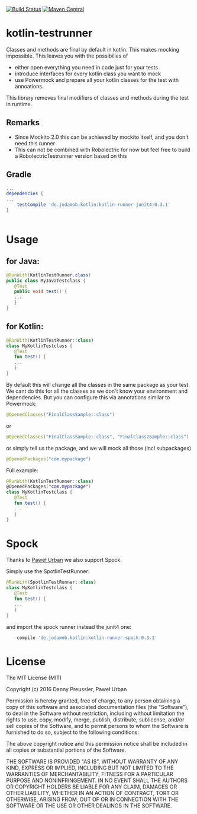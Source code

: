 [![Build Status](https://travis-ci.org/dpreussler/kotlin-testrunner.svg?branch=master)](https://travis-ci.org/dpreussler/kotlin-testrunner)
[![Maven Central](https://maven-badges.herokuapp.com/maven-central/de.jodamob.kotlin/kotlin-runner-junit4/badge.svg)](https://maven-badges.herokuapp.com/maven-central/de.jodamob.kotlin/kotlin-runner-junit4)

# kotlin-testrunner

Classes and methods are final by default in kotlin.
This makes mocking impossible. This leaves you with the possibilies of 
* either open everything you need in code just for your tests 
* introduce interfaces for every kotlin class you want to mock 
* use Powermock and prepare all your kotlin classes for the test with annoations.

This library removes final modifiers of classes and methods during the test in runtime.


Remarks
------

* Since Mockito 2.0 this can be achieved by mockito itself, and you don't need this runner
* This can not be combined with Robolectric for now but feel free to build a RobolectricTestrunner version based on this


Gradle
------

```groovy
...
dependencies {
...
	testCompile 'de.jodamob.kotlin:kotlin-runner-junit4:0.3.1'
}
 
```



Usage
=====
for Java:
--------
```java
@RunWith(KotlinTestRunner.class)
public class MyJavaTestclass {
   @Test 
   public void test() {
   ...
   }
}
```
for Kotlin:
--------
```kotlin
@RunWith(KotlinTestRunner::class)
class MyKotlinTestclass {
   @Test 
   fun test() {
   ...
   }
}
```

By default this will change all the classes in the same package as your test. 
We cant do this for all the classes as we don't know your environment and dependencies.
But you can configure this via annotations similar to Powermock:

```java
@OpenedClasses("FinalClassSample::class")
```

or
```java
@OpenedClasses("FinalClassSample::class", "FinalClass2Sample::class")
```

or simply tell us the package, and we will mock all those (incl subpackages)

```java
@OpenedPackages("com.mypackage")
```

Full example:

```kotlin
@RunWith(KotlinTestRunner::class)
@OpenedPackages("com.mypackage")
class MyKotlinTestclass {
   @Test 
   fun test() {
   ...
   }
}
```


Spock
=====
Thanks to [Paweł Urban](//github.com/uKL) we also support Spock.

Simply use the SpotlinTestRunner:


```kotlin
@RunWith(SpotlinTestRunner::class)
class MyKotlinTestclass {
   @Test 
   fun test() {
   ...
   }
}
```

and import the spock runner instead the junit4 one:

```groovy
	compile 'de.jodamob.kotlin:kotlin-runner-spock:0.3.1'
```



License
=======

The MIT License (MIT)

Copyright (c) 2016 Danny Preussler, Paweł Urban

Permission is hereby granted, free of charge, to any person obtaining a copy
of this software and associated documentation files (the "Software"), to deal
in the Software without restriction, including without limitation the rights
to use, copy, modify, merge, publish, distribute, sublicense, and/or sell
copies of the Software, and to permit persons to whom the Software is
furnished to do so, subject to the following conditions:

The above copyright notice and this permission notice shall be included in all
copies or substantial portions of the Software.

THE SOFTWARE IS PROVIDED "AS IS", WITHOUT WARRANTY OF ANY KIND, EXPRESS OR
IMPLIED, INCLUDING BUT NOT LIMITED TO THE WARRANTIES OF MERCHANTABILITY,
FITNESS FOR A PARTICULAR PURPOSE AND NONINFRINGEMENT. IN NO EVENT SHALL THE
AUTHORS OR COPYRIGHT HOLDERS BE LIABLE FOR ANY CLAIM, DAMAGES OR OTHER
LIABILITY, WHETHER IN AN ACTION OF CONTRACT, TORT OR OTHERWISE, ARISING FROM,
OUT OF OR IN CONNECTION WITH THE SOFTWARE OR THE USE OR OTHER DEALINGS IN THE
SOFTWARE.
